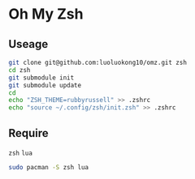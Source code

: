 # Oh My Zsh

## Useage
```bash
git clone git@github.com:luoluokong10/omz.git zsh
cd zsh
git submodule init
git submodule update
cd
echo "ZSH_THEME=rubbyrussell" >> .zshrc
echo "source ~/.config/zsh/init.zsh" >> .zshrc
```
## Require
`zsh` `lua`

```bash
sudo pacman -S zsh lua
```
